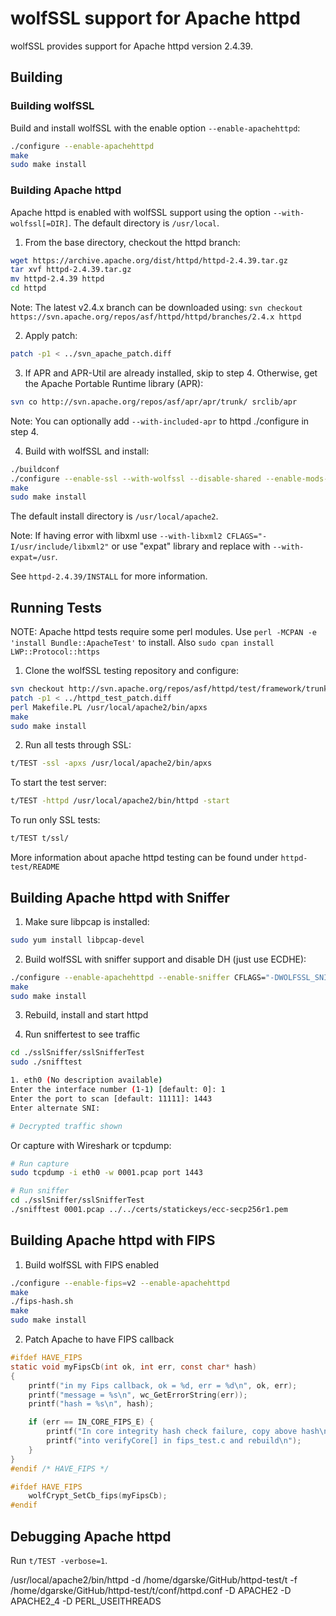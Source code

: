 # wolfSSL support for Apache httpd

wolfSSL provides support for Apache httpd version 2.4.39.

## Building

### Building wolfSSL

Build and install wolfSSL with the enable option `--enable-apachehttpd`:

```sh
./configure --enable-apachehttpd
make
sudo make install
```

### Building Apache httpd

Apache httpd is enabled with wolfSSL support using the option `--with-wolfssl[=DIR]`. The default directory is `/usr/local`.

1. From the base directory, checkout the httpd branch:

```sh
wget https://archive.apache.org/dist/httpd/httpd-2.4.39.tar.gz
tar xvf httpd-2.4.39.tar.gz
mv httpd-2.4.39 httpd
cd httpd
```

Note: The latest v2.4.x branch can be downloaded using: `svn checkout https://svn.apache.org/repos/asf/httpd/httpd/branches/2.4.x httpd`

2. Apply patch:

```sh
patch -p1 < ../svn_apache_patch.diff
```

3. If APR and APR-Util are already installed, skip to step 4. Otherwise, get the Apache Portable Runtime library (APR):

```sh
svn co http://svn.apache.org/repos/asf/apr/apr/trunk/ srclib/apr
```

Note: You can optionally add `--with-included-apr` to httpd ./configure in step 4.

4. Build with wolfSSL and install:

```sh
./buildconf
./configure --enable-ssl --with-wolfssl --disable-shared --enable-mods-static=all --with-libxml2 CFLAGS="-I/usr/include/libxml2" --with-included-apr
make
sudo make install
```

The default install directory is `/usr/local/apache2`.

Note: If having error with libxml use `--with-libxml2 CFLAGS="-I/usr/include/libxml2"`
    or use "expat" library and replace with `--with-expat=/usr`.

See `httpd-2.4.39/INSTALL` for more information.

## Running Tests

NOTE: Apache httpd tests require some perl modules. Use `perl -MCPAN -e 'install Bundle::ApacheTest'` to install.
Also `sudo cpan install LWP::Protocol::https`

1. Clone the wolfSSL testing repository and configure:

```sh
svn checkout http://svn.apache.org/repos/asf/httpd/test/framework/trunk/ httpd-test
patch -p1 < ../httpd_test_patch.diff
perl Makefile.PL /usr/local/apache2/bin/apxs
make
sudo make install
```

2. Run all tests through SSL:

```sh
t/TEST -ssl -apxs /usr/local/apache2/bin/apxs
```

To start the test server:

```sh
t/TEST -httpd /usr/local/apache2/bin/httpd -start
```

To run only SSL tests:

```sh
t/TEST t/ssl/
```

More information about apache httpd testing can be found under `httpd-test/README`

## Building Apache httpd with Sniffer

1) Make sure libpcap is installed:

```sh
sudo yum install libpcap-devel
```

2) Build wolfSSL with sniffer support and disable DH (just use ECDHE):

```sh
./configure --enable-apachehttpd --enable-sniffer CFLAGS="-DWOLFSSL_SNIFFER_WATCH"
make
sudo make install
```

3) Rebuild, install and start httpd

4) Run sniffertest to see traffic

```sh
cd ./sslSniffer/sslSnifferTest
sudo ./snifftest

1. eth0 (No description available)
Enter the interface number (1-1) [default: 0]: 1
Enter the port to scan [default: 11111]: 1443
Enter alternate SNI: 

# Decrypted traffic shown
```

Or capture with Wireshark or tcpdump:

```sh
# Run capture
sudo tcpdump -i eth0 -w 0001.pcap port 1443

# Run sniffer
cd ./sslSniffer/sslSnifferTest
./snifftest 0001.pcap ../../certs/statickeys/ecc-secp256r1.pem
```

## Building Apache httpd with FIPS

1) Build wolfSSL with FIPS enabled

```sh
./configure --enable-fips=v2 --enable-apachehttpd
make
./fips-hash.sh
make
sudo make install
```

2) Patch Apache to have FIPS callback

```c
#ifdef HAVE_FIPS
static void myFipsCb(int ok, int err, const char* hash)
{
    printf("in my Fips callback, ok = %d, err = %d\n", ok, err);
    printf("message = %s\n", wc_GetErrorString(err));
    printf("hash = %s\n", hash);

    if (err == IN_CORE_FIPS_E) {
        printf("In core integrity hash check failure, copy above hash\n");
        printf("into verifyCore[] in fips_test.c and rebuild\n");
    }
}
#endif /* HAVE_FIPS */

#ifdef HAVE_FIPS
    wolfCrypt_SetCb_fips(myFipsCb);
#endif
```

## Debugging Apache httpd

Run `t/TEST -verbose=1`.

/usr/local/apache2/bin/httpd  -d /home/dgarske/GitHub/httpd-test/t -f /home/dgarske/GitHub/httpd-test/t/conf/httpd.conf -D APACHE2 -D APACHE2_4 -D PERL_USEITHREADS
